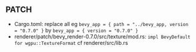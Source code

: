 ## PATCH

- Cargo.toml: replace all eg `bevy_app = { path = "../bevy_app, version = "0.7.0" }` by `bevy_app = { version = "0.7.0" }`
- renderer/patch/bevy_render-0.7.0/src/texture/mod.rs: `impl BevyDefault for wgpu::TextureFormat` cf renderer/src/lib.rs